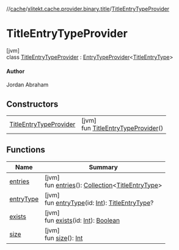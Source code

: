 //[cache](../../../index.md)/[xlitekt.cache.provider.binary.title](../index.md)/[TitleEntryTypeProvider](index.md)

# TitleEntryTypeProvider

[jvm]\
class [TitleEntryTypeProvider](index.md) : [EntryTypeProvider](../../xlitekt.cache.provider/-entry-type-provider/index.md)&lt;[TitleEntryType](../-title-entry-type/index.md)&gt; 

#### Author

Jordan Abraham

## Constructors

| | |
|---|---|
| [TitleEntryTypeProvider](-title-entry-type-provider.md) | [jvm]<br>fun [TitleEntryTypeProvider](-title-entry-type-provider.md)() |

## Functions

| Name | Summary |
|---|---|
| [entries](../../xlitekt.cache.provider/-entry-type-provider/entries.md) | [jvm]<br>fun [entries](../../xlitekt.cache.provider/-entry-type-provider/entries.md)(): [Collection](https://kotlinlang.org/api/latest/jvm/stdlib/kotlin.collections/-collection/index.html)&lt;[TitleEntryType](../-title-entry-type/index.md)&gt; |
| [entryType](../../xlitekt.cache.provider/-entry-type-provider/entry-type.md) | [jvm]<br>fun [entryType](../../xlitekt.cache.provider/-entry-type-provider/entry-type.md)(id: [Int](https://kotlinlang.org/api/latest/jvm/stdlib/kotlin/-int/index.html)): [TitleEntryType](../-title-entry-type/index.md)? |
| [exists](../../xlitekt.cache.provider/-entry-type-provider/exists.md) | [jvm]<br>fun [exists](../../xlitekt.cache.provider/-entry-type-provider/exists.md)(id: [Int](https://kotlinlang.org/api/latest/jvm/stdlib/kotlin/-int/index.html)): [Boolean](https://kotlinlang.org/api/latest/jvm/stdlib/kotlin/-boolean/index.html) |
| [size](../../xlitekt.cache.provider/-entry-type-provider/size.md) | [jvm]<br>fun [size](../../xlitekt.cache.provider/-entry-type-provider/size.md)(): [Int](https://kotlinlang.org/api/latest/jvm/stdlib/kotlin/-int/index.html) |
